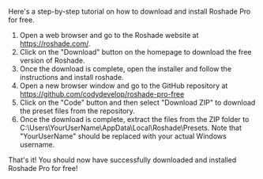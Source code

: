 Here's a step-by-step tutorial on how to download and install Roshade Pro for free.

1. Open a web browser and go to the Roshade website at https://roshade.com/.
2. Click on the "Download" button on the homepage to download the free version of Roshade.
3. Once the download is complete, open the installer and follow the instructions and install roshade.
4. Open a new browser window and go to the GitHub repository at https://github.com/codydevelop/roshade-pro-free
5. Click on the "Code" button and then select "Download ZIP" to download the preset files from the repository.
6. Once the download is complete, extract the files from the ZIP folder to C:\Users\YourUserName\AppData\Local\Roshade\Presets. Note that "YourUserName" should be replaced with your actual Windows username.

That's it! You should now have successfully downloaded and installed Roshade Pro for free!
